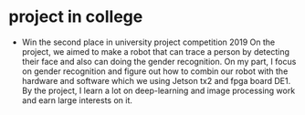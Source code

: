 # project in college
* Win the second place in university project competition 2019
On the project, we aimed to make a robot that can trace a person by detecting their
face and also can doing the gender recognition. On my part, I focus on gender recognition
and figure out how to combin our robot with the hardware and software which we using
Jetson tx2 and fpga board DE1. By the project, I learn a lot on deep-learning and image
processing work and earn large interests on it.
